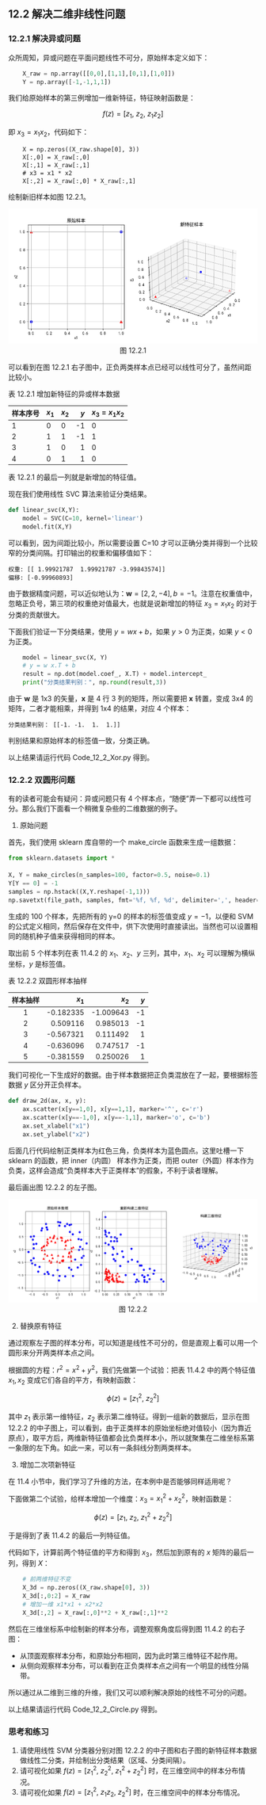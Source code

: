 
## 12.2 解决二维非线性问题

### 12.2.1 解决异或问题

众所周知，异或问题在平面问题线性不可分，原始样本定义如下：

```python
    X_raw = np.array([[0,0],[1,1],[0,1],[1,0]])
    Y = np.array([-1,-1,1,1])
```
我们给原始样本的第三例增加一维新特征，特征映射函数是：

$$
f(z)=[z_1, \ z_2, \ z_1 z_2] \tag{12.2.1}
$$

即 $x_3=x_1 x_2$，代码如下：
```
    X = np.zeros((X_raw.shape[0], 3))
    X[:,0] = X_raw[:,0]
    X[:,1] = X_raw[:,1]
    # x3 = x1 * x2
    X[:,2] = X_raw[:,0] * X_raw[:,1]
```
绘制新旧样本如图 12.2.1。

<img src="./images/12-2-1.png" />

<center>图 12.2.1 </center>

可以看到在图 12.2.1 右子图中，正负两类样本点已经可以线性可分了，虽然间距比较小。

表 12.2.1 增加新特征的异或样本数据

|样本序号|$x_1$|$x_2$|$y$|$x_3=x_1 x_2$|
|--|--|--|--:|--|
|1|0|0|-1|0|
|2|1|1|-1|1|
|3|1|0|1|0|
|4|0|1|1|0|

表 12.2.1 的最后一列就是新增加的特征值。

现在我们使用线性 SVC 算法来验证分类结果。

```python
def linear_svc(X,Y):
    model = SVC(C=10, kernel='linear')
    model.fit(X,Y)
```
可以看到，因为间距比较小，所以需要设置 C=10 才可以正确分类并得到一个比较窄的分类间隔。打印输出的权重和偏移值如下：

```
权重: [[ 1.99921787  1.99921787 -3.99843574]]
偏移: [-0.99960893]
```

由于数据精度问题，可以近似地认为：$\boldsymbol{w}=[2, 2, -4],b=-1$。注意在权重值中，忽略正负号，第三项的权重绝对值最大，也就是说新增加的特征 $x_3=x_1 x_2$ 的对于分类的贡献很大。

下面我们验证一下分类结果，使用 $y=wx+b$，如果 $y>0$ 为正类，如果 $y<0$ 为正类。

```python
    model = linear_svc(X, Y)
    # y = w x.T + b
    result = np.dot(model.coef_, X.T) + model.intercept_
    print("分类结果判别：", np.round(result,3))
```
由于 $\boldsymbol{w}$ 是 1x3 的矢量，$\boldsymbol{x}$ 是 4 行 3 列的矩阵，所以需要把 $\boldsymbol{x}$ 转置，变成 3x4 的矩阵，二者才能相乘，并得到 1x4 的结果，对应 4 个样本：

```
分类结果判别： [[-1. -1.  1.  1.]]
```
判别结果和原始样本的标签值一致，分类正确。

以上结果请运行代码 Code_12_2_Xor.py 得到。

### 12.2.2 双圆形问题

有的读者可能会有疑问：异或问题只有 4 个样本点，“随便”弄一下都可以线性可分。那么我们下面看一个稍微复杂些的二维数据的例子。

1. 原始问题

首先，我们使用 sklearn 库自带的一个 make_circle 函数来生成一组数据：

```python
from sklearn.datasets import *

X, Y = make_circles(n_samples=100, factor=0.5, noise=0.1)
Y[Y == 0] = -1
samples = np.hstack((X,Y.reshape(-1,1)))
np.savetxt(file_path, samples, fmt='%f, %f, %d', delimiter=',', header='x1, x2, y')
```
生成的 100 个样本，先把所有的 y=0 的样本的标签值变成 $y=-1$，以便和 SVM 的公式定义相同，然后保存在文件中，供下次使用时直接读出。当然也可以设置相同的随机种子值来获得相同的样本。

取出前 5 个样本列在表 11.4.2 的 $x_{1}、x_{2}、y$ 三列，其中，$x_{1}、x_{2}$ 可以理解为横纵坐标，$y$ 是标签值。

表 12.2.2 双圆形样本抽样

|样本抽样|$x_{1}$|$x_{2}$|$y$|
|:--:|--:|--:|--:|
|1|-0.182335 |-1.009643 |-1 |
|2| 0.509116 | 0.985013 |-1 |
|3|-0.567321 | 0.111492 | 1 |
|4|-0.636096 | 0.747517 |-1 |
|5|-0.381559 | 0.250026 | 1 |


我们可视化一下生成好的数据。由于样本数据把正负类混放在了一起，要根据标签数据 $y$ 区分开正负样本。

```python
def draw_2d(ax, x, y):
    ax.scatter(x[y==1,0], x[y==1,1], marker='^', c='r')
    ax.scatter(x[y==-1,0], x[y==-1,1], marker='o', c='b')
    ax.set_xlabel("x1")
    ax.set_ylabel("x2")
```

后面几行代码绘制正类样本为红色三角，负类样本为蓝色圆点。这里吐槽一下 sklearn 的函数，把 inner（内圆） 样本作为正类，而把 outer（外圆）样本作为负类，这样会造成“负类样本大于正类样本”的假象，不利于读者理解。

最后画出图 12.2.2 的左子图。

<img src="./images/12-2-2.png" />

<center>图 12.2.2 </center>

2. 替换原有特征

通过观察左子图的样本分布，可以知道是线性不可分的，但是直观上看可以用一个圆形来分开两类样本点之间。

根据圆的方程：$r^2=x^2+y^2$，我们先做第一个试验：把表 11.4.2 中的两个特征值 $x_1,x_2$ 变成它们各自的平方，有映射函数：

$$
\phi(z) = [z_1^2,\ z_2^2]   \tag{12.2.1}
$$

其中 $z_1$ 表示第一维特征，$z_2$ 表示第二维特征。得到一组新的数据后，显示在图 12.2.2 的中子图上，可以看到，由于正类样本的原始坐标绝对值较小（因为靠近原点），取平方后，两维新特征值都会比负类样本小，所以就聚集在二维坐标系第一象限的左下角。如此一来，可以有一条斜线分割两类样本。

3. 增加二次项新特征

在 11.4 小节中，我们学习了升维的方法，在本例中是否能够同样适用呢？

下面做第二个试验，给样本增加一个维度：$x_{3} = x_{1}^2 + x_{2}^2$，映射函数是：

$$
\phi(z) = [z_1, \ z_2, \ z_1^2+z_2^2] \tag{12.2.2}
$$

于是得到了表 11.4.2 的最后一列特征值。

代码如下，计算前两个特征值的平方和得到 $x_{3}$，然后加到原有的 $x$ 矩阵的最后一列，得到 $X$：

```python
    # 前两维特征不变
    X_3d = np.zeros((X_raw.shape[0], 3))
    X_3d[:,0:2] = X_raw
    # 增加一维 x1*x1 + x2*x2
    X_3d[:,2] = X_raw[:,0]**2 + X_raw[:,1]**2
```

然后在三维坐标系中绘制新的样本分布，调整观察角度后得到图 11.4.2 的右子图：

- 从顶面观察样本分布，和原始分布相同，因为此时第三维特征不起作用。
- 从侧向观察样本分布，可以看到在正负类样本点之间有一个明显的线性分隔带。

所以通过从二维到三维的升维，我们又可以顺利解决原始的线性不可分的问题。

以上结果请运行代码 Code_12_2_Circle.py 得到。

### 思考和练习

1. 请使用线性 SVM 分类器分别对图 12.2.2 的中子图和右子图的新特征样本数据做线性二分类，并绘制出分类结果（区域、分类间隔）。
2. 请可视化如果 $f(z)=[z_1^2, \ z_2^2, \ z_1^2 + z_2^2]$ 时，在三维空间中的样本分布情况。
3. 请可视化如果 $f(z)=[z_1^2,\ z_1 z_2,  \ z_2^2]$ 时，在三维空间中的样本分布情况。
